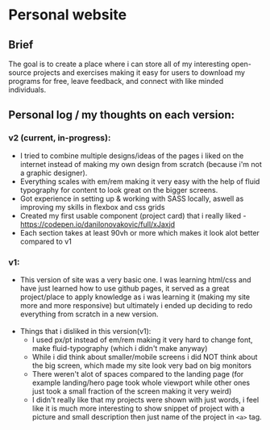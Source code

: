 # Personal website
## Brief
The goal is to create a place where i can store all of my interesting open-source projects and exercises making it easy for users to download my programs for free, leave feedback, and connect with like minded individuals.

## Personal log / my thoughts on each version:

### v2 (current, in-progress):
- I tried to combine multiple designs/ideas of the pages i liked on the internet instead of making my own design from scratch (because i'm not a graphic designer). 
- Everything scales with em/rem making it very easy with the help of fluid typography for content to look great on the bigger screens.
- Got experience in setting up & working with SASS locally, aswell as improving my skills in flexbox and css grids
- Created my first usable component (project card) that i really liked - https://codepen.io/danilonovakovic/full/xJaxjd
- Each section takes at least 90vh or more which makes it look alot better compared to v1

### v1:
- This version of site was a very basic one. I was learning html/css and have just learned how to use github pages, it served as a great project/place to apply knowledge as i was learning it (making my site more and more responsive) but ultimately i ended up deciding to redo everything from scratch in a new version.
<br><br>
- Things that i disliked in this version(v1):
  - I used px/pt instead of em/rem making it very hard to change font, make fluid-typography (which i didn't make anyway)
  - While i did think about smaller/mobile screens i did NOT think about the big screen, which made my site look very bad on big monitors
  - There weren't alot of spaces compared to the landing page (for example landing/hero page took whole viewport while other ones just took a small fraction of the screen making it very weird)
  - I didn't really like that my projects were shown with just words, i feel like it is much more interesting to show snippet of project with a picture and small description then just name of the project in `<a>` tag.
  

